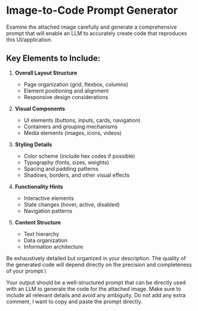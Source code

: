 # Image-to-Code Prompt Generator

Examine the attached image carefully and generate a comprehensive prompt that will enable an LLM to accurately create code that reproduces this UI/application.

## Key Elements to Include:

1. **Overall Layout Structure**

   - Page organization (grid, flexbox, columns)
   - Element positioning and alignment
   - Responsive design considerations

2. **Visual Components**

   - UI elements (buttons, inputs, cards, navigation)
   - Containers and grouping mechanisms
   - Media elements (images, icons, videos)

3. **Styling Details**

   - Color scheme (include hex codes if possible)
   - Typography (fonts, sizes, weights)
   - Spacing and padding patterns
   - Shadows, borders, and other visual effects

4. **Functionality Hints**

   - Interactive elements
   - State changes (hover, active, disabled)
   - Navigation patterns

5. **Content Structure**
   - Text hierarchy
   - Data organization
   - Information architecture

Be exhaustively detailed but organized in your description. The quality of the generated code will depend directly on the precision and completeness of your prompt.\

Your output should be a well-structured prompt that can be directly used with an LLM to generate the code for the attached image. Make sure to include all relevant details and avoid any ambiguity. Do not add any extra comment, I want to copy and paste the prompt directly.

